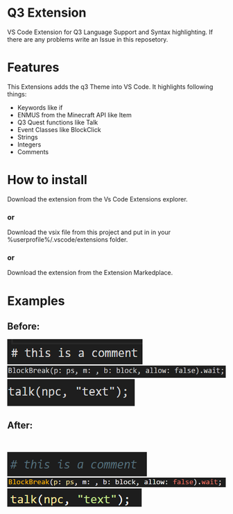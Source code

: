 # Q3 Extension

VS Code Extension for Q3 Language Support and Syntax highlighting.
If there are any problems write an Issue in this reposetory.
 
# Features
This Extensions adds the q3 Theme into VS Code. It highlights following things:

- Keywords like if
- ENMUS from the Minecraft API like Item
- Q3 Quest functions like Talk
- Event Classes like BlockClick
- Strings
- Integers
- Comments

# How to install
Download the extension from the Vs Code Extensions explorer. 
### or
Download the vsix file from this project and put in in your %userprofile%/.vscode/extensions folder.
### or
Download the extension from the Extension Markedplace.


# Examples
## Before: 

 [![Screenshot #1.2](img/sco1.png)](img/sco1.png)
 [![Screenshot #3.2](img/sco3.png)](img/sco3.png)
 [![Screenshot #2.1](img/sc2.png)](img/sc2.png)


## After: 
<br/>

[![Screenshot #1.1](img/sc1.png)](images/sc1.png)
[![Screenshot #3.1](img/sc3.png)](img/sc3.png)
[![Screenshot #2.2](img/sco2.png)](img/sco2.png)








